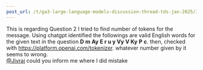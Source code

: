 ```yaml
---
post_url: /t/ga3-large-language-models-discussion-thread-tds-jan-2025/163247/32
---
```

This is regarding Question 2 I tried to find number of tokens for the message. Using chatgpt identified the followings are valid English words for the given text in the question **D** **m** **Ay** **E r u y Vy** **V Ky** **P** **c**. then, checked with <https://platform.openai.com/tokenizer>. whatever number given by it seems to wrong.  
[@Jivraj](/u/jivraj) could you inform me where I did mistake